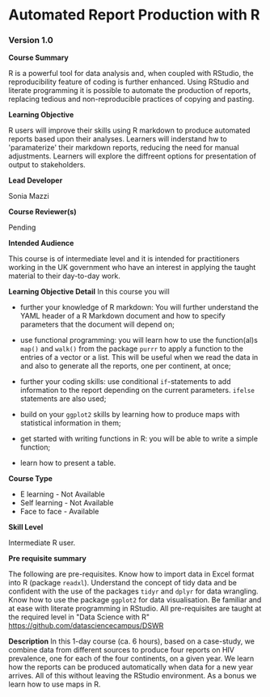 # Automated Report Production with R
### Version 1.0

**Course Summary**  

R is a powerful tool for data analysis and, when coupled with RStudio, the reproducibility feature of coding is further enhanced. Using RStudio and literate programming it is possible to automate the production of reports, replacing tedious and non-reproducible practices of copying and pasting.

**Learning Objective**  

R users will improve their skills using R markdown to produce automated reports based upon their analyses. Learners will inderstand hw to 'paramaterize' their markdown reports, reducing the need for manual adjustments. Learners will explore the diffreent options for presentation of output to stakeholders.

**Lead Developer**  

Sonia Mazzi

**Course Reviewer(s)**  

Pending

**Intended Audience**  

This course is of intermediate level and it is intended for practitioners working in the UK government who have an interest in applying the taught material to their day-to-day work.
 

**Learning Objective Detail**
In this course you will

* further your knowledge of R markdown: You will further understand the YAML header of a R Markdown document and how to specify parameters that the document will depend on; 

* use functional programming: you will learn how to use the function(al)s `map()` and `walk()` from the package `purrr` to apply a function to the entries of a vector or a list. This will be useful when we read the data in and also to generate all the reports, one per continent, at once; 

* further your coding skills: use conditional `if`-statements to add information to the report depending on the current parameters. `ifelse` statements are also used;

* build on your `ggplot2` skills by learning how to produce maps with statistical information in them;

* get started with writing functions in R: you will be able to write a simple function;

* learn how to present a table.

**Course Type**
* E learning - Not Available
* Self learning - Not Available
* Face to face - Available

**Skill Level**  

Intermediate R user.

**Pre requisite summary**  

The following are pre-requisites. Know how to import data in Excel format into R (package `readxl`). Understand the concept of tidy data and be confident with the use of the packages `tidyr` and `dplyr` for data wrangling. Know how to use the package `ggplot2` for data visualisation. Be familiar and at ease with literate programming in RStudio. All pre-requisites are taught at the required level in "Data Science with R" https://github.com/datasciencecampus/DSWR

**Description**
In this 1-day course (ca. 6 hours), based on a case-study, we combine data from different sources to produce four reports on HIV prevalence, one for each of the four continents, on a given year. We learn how the reports can be produced automatically when data for a new year arrives. All of this without leaving the RStudio environment. As a bonus we learn how to use maps in R.




